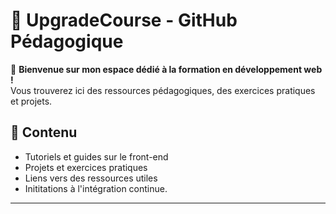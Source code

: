 # 🏫 UpgradeCourse - GitHub Pédagogique

📖 **Bienvenue sur mon espace dédié à la formation en développement web !**  
Vous trouverez ici des ressources pédagogiques, des exercices pratiques et projets.

## 📌 Contenu
-  Tutoriels et guides sur le front-end
-  Projets et exercices pratiques
-  Liens vers des ressources utiles
-  Inititations à l'intégration continue.


---


